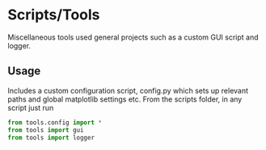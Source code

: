 # Scripts/Tools
Miscellaneous tools used general projects such as a custom GUI script and logger.

## Usage
Includes a custom configuration script, config.py which sets up relevant paths and global matplotlib settings etc.
From the scripts folder, in any script just run
```python
from tools.config import *
from tools import gui
from tools import logger
```
